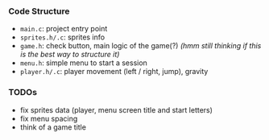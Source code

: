 ### Code Structure
- ```main.c```: project entry point
- ```sprites.h/.c```: sprites info
- ```game.h```: check button, main logic of the game(?) *(hmm still thinking if this is the best way to structure it)*
- ```menu.h```: simple menu to start a session
- ```player.h/.c```: player movement (left / right, jump), gravity


### TODOs
- fix sprites data (player, menu screen title and start letters)
- fix menu spacing
- think of a game title
